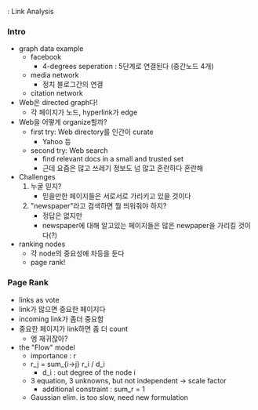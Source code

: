 : Link Analysis

### Intro

* graph data example
    * facebook
        * 4-degrees seperation : 5단계로 연결된다 (중간노드 4개)
    * media network
        * 정치 블로그간의 연결
    * citation network
* Web은 directed graph다!
    * 각 페이지가 노드, hyperlink가 edge
* Web을 어떻게 organize할까?
    * first try: Web directory를 인간이 curate
        * Yahoo 등
    * second try: Web search
        * find relevant docs in a small and trusted set
        * 근데 요즘은 많고 쓰레기 정보도 넘 많고 혼란하다 혼란해
* Challenges
    1. 누굴 믿지?
        * 믿을만한 페이지들은 서로서로 가리키고 있을 것이다
    2. "newspaper"라고 검색하면 뭘 띄워줘야 하지?
        * 정답은 없지만
        * newspaper에 대해 알고있는 페이지들은 많은 newpaper을 가리킬 것이다(?)
* ranking nodes
    * 각 node의 중요성에 차등을 둔다
    * page rank!

### Page Rank

* links as vote
* link가 많으면 중요한 페이지다
* incoming link가 좀더 중요함
* 중요한 페이지가 link하면 좀 더 count
    * 엥 재귀잖아?
* the "Flow" model
    * importance : r
    * r_j = sum_{i->j} r_i / d_i
        * d_i : out degree of the node i
    * 3 equation, 3 unknowns, but not independent -> scale factor
        * additional constraint : sum_r = 1
    * Gaussian elim. is too slow, need new formulation
